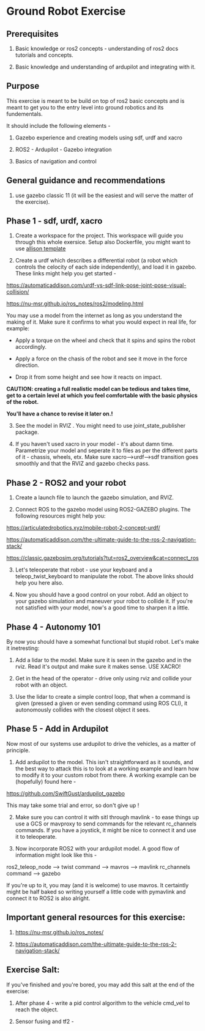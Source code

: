 # Ground Robot Exercise 

## Prerequisites

1. Basic knowledge or ros2 concepts - understanding of ros2 docs tutorials and concepts. 

2. Basic knowledge and understanding of ardupilot and integrating with it. 

## Purpose 

This exercise is meant to be build on top of ros2 basic concepts and is meant to get you to the entry level into ground robotics and its fundementals. 

It should include the following elements - 

1. Gazebo experience and creating models using sdf, urdf and xacro 

2. ROS2 - Ardupilot - Gazebo integration  

3. Basics of navigation and control 

## General guidance and recommendations 

1. use gazebo classic 11 (it will be the easiest and will serve the matter of the exercise).

## Phase 1 - sdf, urdf, xacro 

1. Create a workspace for the project. This workspace will guide you through this whole exersice. Setup also Dockerfile, you might want to use [allison template](https://github.com/athackst/vscode_ros2_workspace)

2. Create a urdf which  describes a differential robot (a robot which controls the celocity of each side independently), and load it in gazebo. These links might help you get started - 

https://automaticaddison.com/urdf-vs-sdf-link-pose-joint-pose-visual-collision/

https://nu-msr.github.io/ros_notes/ros2/modeling.html


You may use a model from the internet as long as you understand the making of it. Make sure it confirms to what you would expect in real life, for example: 

- Apply a torque on the wheel and check that it spins and spins the robot accordingly. 

- Apply a force on the chasis of the robot and see it move in the force direction. 

- Drop it from some height and see how it reacts on impact.

**CAUTION: creating a full realistic model can be tedious and takes time, get to a certain level at which you feel comfortable with the basic physics of the robot.**

**You'll have a chance to revise it later on.!** 

3. See the model in RVIZ . You might need to use joint_state_publisher package. 

4. If you haven't used xacro in your model - it's about damn time. Parametrize your model and seperate it to files as per the different parts of it - chassis, wheels, etx. Make sure xacro-->urdf-->sdf transition goes smoothly and that the RVIZ and gazebo checks pass. 


## Phase 2 - ROS2 and your robot

1. Create a launch file to launch the gazebo simulation, and RVIZ.

2. Connect ROS to the gazebo model using ROS2-GAZEBO plugins. The following resources might help you: 

https://articulatedrobotics.xyz/mobile-robot-2-concept-urdf/

https://automaticaddison.com/the-ultimate-guide-to-the-ros-2-navigation-stack/

https://classic.gazebosim.org/tutorials?tut=ros2_overview&cat=connect_ros

3. Let's teleoperate that robot - use your keyboard and a teleop_twist_keyboard to manipulate the robot. The above links should help you here also. 

4. Now you should have a good control on your robot. Add an object to your gazebo simulation and maneuver your robot to collide it. If you're not satisfied with your model, now's a good time to sharpen it a little.


## Phase 4 - Autonomy 101 

By now you should have a somewhat functional but stupid robot. Let's make it inetresting: 

1. Add a lidar to the model. Make sure it is seen in the gazebo and in the rviz. Read it's output and make sure it makes sense. USE XACRO! 

2. Get in the head of the operator - drive only using rviz and collide your robot with an object. 

3. Use the lidar to create a simple control loop, that when a command is given (pressed a given or even sending command using ROS CLI), it autonomously collides with the closest object it sees.


## Phase 5 - Add in Ardupilot

Now most of our systems use ardupilot to drive the vehicles, as a matter of principle. 

1. Add ardupilot to the model. This isn't straightforward as it sounds, and the best way to attack this is to look at a working example and learn how to modify it to your custom robot from there. A working example can be (hopefully) found here - 

https://github.com/SwiftGust/ardupilot_gazebo

This may take some trial and error, so don't give up !  

2. Make sure you can control it with sitl through mavlink - to ease things up use a GCS or mavproxy to send commands for the relevant rc_channels commands. If you have a joystick, it might be nice to connect it and use it to teleoperate.  

3. Now incorporate ROS2 with your ardupilot model. A good flow of information might look like this - 

ros2_teleop_node --> twist command --> mavros --> mavlink rc_channels command --> gazebo 

If you're up to it, you may (and it is welcome) to use mavros. It certaintly might be half baked so writing yourself a little code with pymavlink and connect it to ROS2 is also alright.

## Important general resources for this exercise: 

1. https://nu-msr.github.io/ros_notes/

2. https://automaticaddison.com/the-ultimate-guide-to-the-ros-2-navigation-stack/


## Exercise Salt: 
If you've finished and you're bored, you may add this salt at the end of the exercise: 

1. After phase 4 - write a pid control algorithm to the vehicle cmd_vel to reach the object.  

2. Sensor fusing and tf2 - 